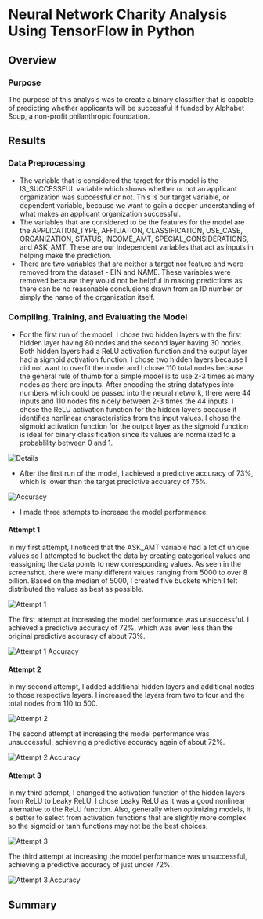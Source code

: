 # Neural Network Charity Analysis Using TensorFlow in Python

## Overview

### Purpose
The purpose of this analysis was to create a binary classifier that is capable of predicting whether applicants will be successful if funded by Alphabet Soup, a non-profit philanthropic foundation.

## Results

### Data Preprocessing

- The variable that is considered the target for this model is the IS_SUCCESSFUL variable which shows whether or not an applicant organization was successful or not. This is our target variable, or dependent variable, because we want to gain a deeper understanding of what makes an applicant organization successful.
- The variables that are considered to be the features for the model are the APPLICATION_TYPE, AFFILIATION, CLASSIFICATION, USE_CASE, ORGANIZATION, STATUS, INCOME_AMT, SPECIAL_CONSIDERATIONS, and ASK_AMT. These are our independent variables that act as inputs in helping make the prediction.
- There are two variables that are neither a target nor feature and were removed from the dataset - EIN and NAME. These variables were removed because they would not be helpful in making predictions as there can be no reasonable conclusions drawn from an ID number or simply the name of the organization itself.

### Compiling, Training, and Evaluating the Model

- For the first run of the model, I chose two hidden layers with the first hidden layer having 80 nodes and the second layer having 30 nodes. Both hidden layers had a ReLU activation function and the output layer had a sigmoid activation function. I chose two hidden layers because I did not want to overfit the model and I chose 110 total nodes because the general rule of thumb for a simple model is to use 2-3 times as many nodes as there are inputs. After encoding the string datatypes into numbers which could be passed into the neural network, there were 44 inputs and 110 nodes fits nicely between 2-3 times the 44 inputs. I chose the ReLU activation function for the hidden layers because it identifies nonlinear characteristics from the input values. I chose the sigmoid activation function for the output layer as the sigmoid function is ideal for binary classification since its values are normalized to a probablility between 0 and 1.

![Details](Resources/details.PNG)

- After the first run of the model, I achieved a predictive accuracy of 73%, which is lower than the target predictive accuarcy of 75%.

![Accuracy](Resources/accuracy.PNG)

- I made three attempts to increase the model performance:

#### Attempt 1

In my first attempt, I noticed that the ASK_AMT variable had a lot of unique values so I attempted to bucket the data by creating categorical values and reassigning the data points to new corresponding values. As seen in the screenshot, there were many different values ranging from 5000 to over 8 billion. Based on the median of 5000, I created five buckets which I felt distributed the values as best as possible.

![Attempt 1](Resources/attempt1.PNG)

The first attempt at increasing the model performance was unsuccessful. I achieved a predictive accuracy of 72%, which was even less than the original predictive accuracy of about 73%.

![Attempt 1 Accuracy](Resources/attempt1_accuracy.PNG)

#### Attempt 2

In my second attempt, I added additional hidden layers and additional nodes to those respective layers. I increased the layers from two to four and the total nodes from 110 to 500.

![Attempt 2](Resources/attempt2.PNG)

The second attempt at increasing the model performance was unsuccessful, achieving a predictive accuracy again of about 72%.

![Attempt 2 Accuracy](Resources/attempt2_accuracy.PNG)

#### Attempt 3

In my third attempt, I changed the activation function of the hidden layers from ReLU to Leaky ReLU. I chose Leaky ReLU as it was a good nonlinear alternative to the ReLU function. Also, generally when optimizing models, it is better to select from activation functions that are slightly more complex so the sigmoid or tanh functions may not be the best choices.

![Attempt 3](Resources/attempt3.PNG)

The third attempt at increasing the model performance was unsuccessful, achieving a predictive accuracy of just under 72%.

![Attempt 3 Accuracy](Resources/attempt3_accuracy.PNG)

## Summary


